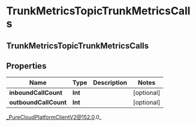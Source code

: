 # TrunkMetricsTopicTrunkMetricsCalls

## TrunkMetricsTopicTrunkMetricsCalls

## Properties

|Name | Type | Description | Notes|
|------------ | ------------- | ------------- | -------------|
| **inboundCallCount** | **Int** |  | [optional] |
| **outboundCallCount** | **Int** |  | [optional] |



_PureCloudPlatformClientV2@152.0.0_
